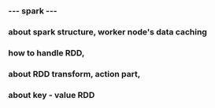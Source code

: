 ### --- spark --- 
###  about spark structure, worker node's data caching
###  how to handle RDD, 
###  about RDD transform, action part, 
###  about key - value RDD


